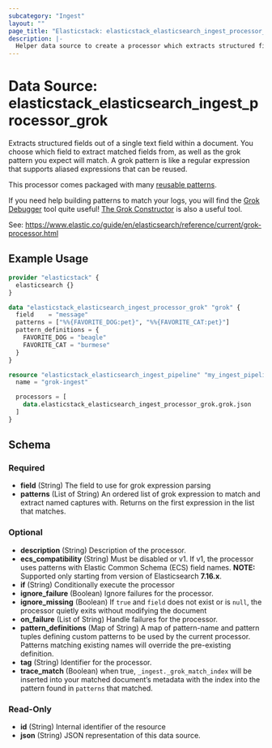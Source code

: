 ```yaml
---
subcategory: "Ingest"
layout: ""
page_title: "Elasticstack: elasticstack_elasticsearch_ingest_processor_grok Data Source"
description: |-
  Helper data source to create a processor which extracts structured fields out of a single text field within a document.
---
```


# Data Source: elasticstack_elasticsearch_ingest_processor_grok

Extracts structured fields out of a single text field within a document. You choose which field to extract matched fields from, as well as the grok pattern you expect will match. A grok pattern is like a regular expression that supports aliased expressions that can be reused.

This processor comes packaged with many [reusable patterns](https://github.com/elastic/elasticsearch/blob/master/libs/grok/src/main/resources/patterns).

If you need help building patterns to match your logs, you will find the [Grok Debugger](https://www.elastic.co/guide/en/kibana/master/xpack-grokdebugger.html) tool quite useful! [The Grok Constructor](https://grokconstructor.appspot.com/) is also a useful tool.


See: https://www.elastic.co/guide/en/elasticsearch/reference/current/grok-processor.html


## Example Usage

```terraform
provider "elasticstack" {
  elasticsearch {}
}

data "elasticstack_elasticsearch_ingest_processor_grok" "grok" {
  field    = "message"
  patterns = ["%%{FAVORITE_DOG:pet}", "%%{FAVORITE_CAT:pet}"]
  pattern_definitions = {
    FAVORITE_DOG = "beagle"
    FAVORITE_CAT = "burmese"
  }
}

resource "elasticstack_elasticsearch_ingest_pipeline" "my_ingest_pipeline" {
  name = "grok-ingest"

  processors = [
    data.elasticstack_elasticsearch_ingest_processor_grok.grok.json
  ]
}
```

<!-- schema generated by tfplugindocs -->
## Schema

### Required

- **field** (String) The field to use for grok expression parsing
- **patterns** (List of String) An ordered list of grok expression to match and extract named captures with. Returns on the first expression in the list that matches.

### Optional

- **description** (String) Description of the processor.
- **ecs_compatibility** (String) Must be disabled or v1. If v1, the processor uses patterns with Elastic Common Schema (ECS) field names. **NOTE:** Supported only starting from version of Elasticsearch **7.16.x**.
- **if** (String) Conditionally execute the processor
- **ignore_failure** (Boolean) Ignore failures for the processor.
- **ignore_missing** (Boolean) If `true` and `field` does not exist or is `null`, the processor quietly exits without modifying the document
- **on_failure** (List of String) Handle failures for the processor.
- **pattern_definitions** (Map of String) A map of pattern-name and pattern tuples defining custom patterns to be used by the current processor. Patterns matching existing names will override the pre-existing definition.
- **tag** (String) Identifier for the processor.
- **trace_match** (Boolean) when true, `_ingest._grok_match_index` will be inserted into your matched document’s metadata with the index into the pattern found in `patterns` that matched.

### Read-Only

- **id** (String) Internal identifier of the resource
- **json** (String) JSON representation of this data source.
